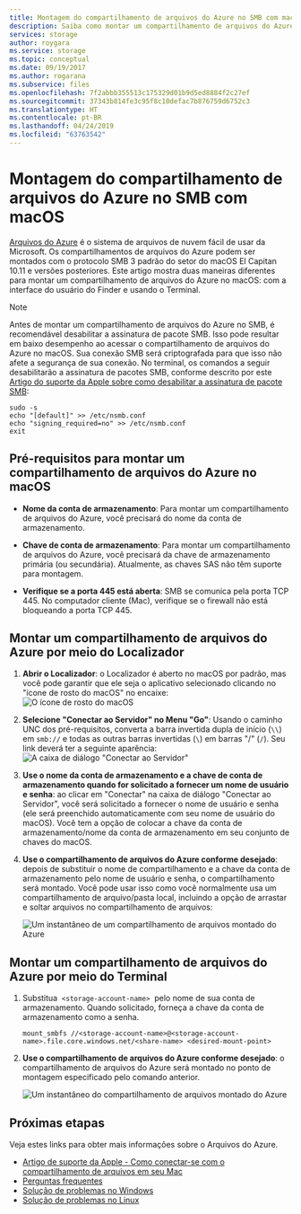 ```yaml
---
title: Montagem do compartilhamento de arquivos do Azure no SMB com macOS | Microsoft Docs
description: Saiba como montar um compartilhamento de arquivos do Azure no SMB com macOS.
services: storage
author: roygara
ms.service: storage
ms.topic: conceptual
ms.date: 09/19/2017
ms.author: rogarana
ms.subservice: files
ms.openlocfilehash: 7f2abbb355513c175329d01b9d5ed8884f2c27ef
ms.sourcegitcommit: 37343b814fe3c95f8c10defac7b876759d6752c3
ms.translationtype: HT
ms.contentlocale: pt-BR
ms.lasthandoff: 04/24/2019
ms.locfileid: "63763542"
---
```

# <a name="mount-azure-file-share-over-smb-with-macos"></a>Montagem do compartilhamento de arquivos do Azure no SMB com macOS
[Arquivos do Azure](storage-files-introduction.md) é o sistema de arquivos de nuvem fácil de usar da Microsoft. Os compartilhamentos de arquivos do Azure podem ser montados com o protocolo SMB 3 padrão do setor do macOS El Capitan 10.11 e versões posteriores. Este artigo mostra duas maneiras diferentes para montar um compartilhamento de arquivos do Azure no macOS: com a interface do usuário do Finder e usando o Terminal.

> [!Note]  
> Antes de montar um compartilhamento de arquivos do Azure no SMB, é recomendável desabilitar a assinatura de pacote SMB. Isso pode resultar em baixo desempenho ao acessar o compartilhamento de arquivos do Azure no macOS. Sua conexão SMB será criptografada para que isso não afete a segurança de sua conexão. No terminal, os comandos a seguir desabilitarão a assinatura de pacotes SMB, conforme descrito por este [Artigo do suporte da Apple sobre como desabilitar a assinatura de pacote SMB](https://support.apple.com/HT205926):  
>    ```
>    sudo -s
>    echo "[default]" >> /etc/nsmb.conf
>    echo "signing_required=no" >> /etc/nsmb.conf
>    exit
>    ```

## <a name="prerequisites-for-mounting-an-azure-file-share-on-macos"></a>Pré-requisitos para montar um compartilhamento de arquivos do Azure no macOS
* **Nome da conta de armazenamento**: Para montar um compartilhamento de arquivos do Azure, você precisará do nome da conta de armazenamento.

* **Chave de conta de armazenamento**: Para montar um compartilhamento de arquivos do Azure, você precisará da chave de armazenamento primária (ou secundária). Atualmente, as chaves SAS não têm suporte para montagem.

* **Verifique se a porta 445 está aberta**: SMB se comunica pela porta TCP 445. No computador cliente (Mac), verifique se o firewall não está bloqueando a porta TCP 445.

## <a name="mount-an-azure-file-share-via-finder"></a>Montar um compartilhamento de arquivos do Azure por meio do Localizador
1. **Abrir o Localizador**: o Localizador é aberto no macOS por padrão, mas você pode garantir que ele seja o aplicativo selecionado clicando no "ícone de rosto do macOS" no encaixe:  
    ![O ícone de rosto do macOS](./media/storage-how-to-use-files-mac/mount-via-finder-1.png)

2. **Selecione "Conectar ao Servidor" no Menu "Go"**: Usando o caminho UNC dos pré-requisitos, converta a barra invertida dupla de início (`\\`) em `smb://` e todas as outras barras invertidas (`\`) em barras "/" (`/`). Seu link deverá ter a seguinte aparência: ![A caixa de diálogo "Conectar ao Servidor"](./media/storage-how-to-use-files-mac/mount-via-finder-2.png)

3. **Use o nome da conta de armazenamento e a chave de conta de armazenamento quando for solicitado a fornecer um nome de usuário e senha**: ao clicar em "Conectar" na caixa de diálogo "Conectar ao Servidor", você será solicitado a fornecer o nome de usuário e senha (ele será preenchido automaticamente com seu nome de usuário do macOS). Você tem a opção de colocar a chave da conta de armazenamento/nome da conta de armazenamento em seu conjunto de chaves do macOS.

4. **Use o compartilhamento de arquivos do Azure conforme desejado**: depois de substituir o nome de compartilhamento e a chave da conta de armazenamento pelo nome de usuário e senha, o compartilhamento será montado. Você pode usar isso como você normalmente usa um compartilhamento de arquivo/pasta local, incluindo a opção de arrastar e soltar arquivos no compartilhamento de arquivos:

    ![Um instantâneo de um compartilhamento de arquivos montado do Azure](./media/storage-how-to-use-files-mac/mount-via-finder-3.png)

## <a name="mount-an-azure-file-share-via-terminal"></a>Montar um compartilhamento de arquivos do Azure por meio do Terminal
1. Substitua  `<storage-account-name>`  pelo nome de sua conta de armazenamento. Quando solicitado, forneça a chave da conta de armazenamento como a senha. 

    ```
    mount_smbfs //<storage-account-name>@<storage-account-name>.file.core.windows.net/<share-name> <desired-mount-point>
    ```

2. **Use o compartilhamento de arquivos do Azure conforme desejado**: o compartilhamento de arquivos do Azure será montado no ponto de montagem especificado pelo comando anterior.  

    ![Um instantâneo do compartilhamento de arquivos montado do Azure](./media/storage-how-to-use-files-mac/mount-via-terminal-1.png)

## <a name="next-steps"></a>Próximas etapas
Veja estes links para obter mais informações sobre o Arquivos do Azure.

* [Artigo de suporte da Apple - Como conectar-se com o compartilhamento de arquivos em seu Mac](https://support.apple.com/HT204445)
* [Perguntas frequentes](../storage-files-faq.md)
* [Solução de problemas no Windows](storage-troubleshoot-windows-file-connection-problems.md)      
* [Solução de problemas no Linux](storage-troubleshoot-linux-file-connection-problems.md)    
